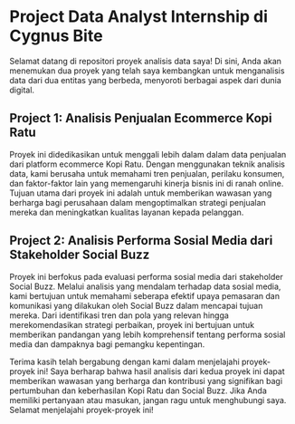 # **Project Data Analyst Internship di Cygnus Bite**
Selamat datang di repositori proyek analisis data saya! Di sini, Anda akan menemukan dua proyek yang telah saya kembangkan untuk menganalisis data dari dua entitas yang berbeda, menyoroti berbagai aspek dari dunia digital.

## Project 1: Analisis Penjualan Ecommerce Kopi Ratu

Proyek ini didedikasikan untuk menggali lebih dalam dalam data penjualan dari platform ecommerce Kopi Ratu. Dengan menggunakan teknik analisis data, kami berusaha untuk memahami tren penjualan, perilaku konsumen, dan faktor-faktor lain yang memengaruhi kinerja bisnis ini di ranah online. Tujuan utama dari proyek ini adalah untuk memberikan wawasan yang berharga bagi perusahaan dalam mengoptimalkan strategi penjualan mereka dan meningkatkan kualitas layanan kepada pelanggan.

## Project 2: Analisis Performa Sosial Media dari Stakeholder Social Buzz

Proyek ini berfokus pada evaluasi performa sosial media dari stakeholder Social Buzz. Melalui analisis yang mendalam terhadap data sosial media, kami bertujuan untuk memahami seberapa efektif upaya pemasaran dan komunikasi yang dilakukan oleh Social Buzz dalam mencapai tujuan mereka. Dari identifikasi tren dan pola yang relevan hingga merekomendasikan strategi perbaikan, proyek ini bertujuan untuk memberikan pandangan yang lebih komprehensif tentang performa sosial media dan dampaknya bagi pemangku kepentingan.

Terima kasih telah bergabung dengan kami dalam menjelajahi proyek-proyek ini! Saya berharap bahwa hasil analisis dari kedua proyek ini dapat memberikan wawasan yang berharga dan kontribusi yang signifikan bagi pertumbuhan dan keberhasilan Kopi Ratu dan Social Buzz. Jika Anda memiliki pertanyaan atau masukan, jangan ragu untuk menghubungi saya. Selamat menjelajahi proyek-proyek ini!
